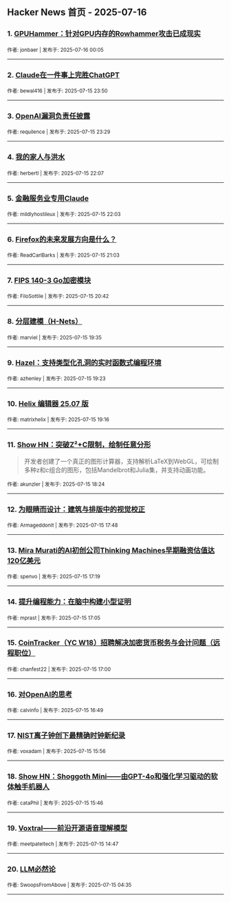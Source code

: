 ## Hacker News 首页 - 2025-07-16


### 1. [GPUHammer：针对GPU内存的Rowhammer攻击已成现实](https://news.ycombinator.com/item?id=44577268)

<sub>作者: jonbaer | 发布于: 2025-07-16 00:05</sub>

---

### 2. [Claude在一件事上完胜ChatGPT](https://news.ycombinator.com/item?id=44577171)

<sub>作者: bewal416 | 发布于: 2025-07-15 23:50</sub>

---

### 3. [OpenAI漏洞负责任披露](https://news.ycombinator.com/item?id=44577018)

<sub>作者: requilence | 发布于: 2025-07-15 23:29</sub>

---

### 4. [我的家人与洪水](https://news.ycombinator.com/item?id=44576352)

<sub>作者: herbertl | 发布于: 2025-07-15 22:07</sub>

---

### 5. [金融服务业专用Claude](https://news.ycombinator.com/item?id=44576312)

<sub>作者: mildlyhostileux | 发布于: 2025-07-15 22:03</sub>

---

### 6. [Firefox的未来发展方向是什么？](https://news.ycombinator.com/item?id=44575794)

<sub>作者: ReadCarlBarks | 发布于: 2025-07-15 21:03</sub>

---

### 7. [FIPS 140-3 Go加密模块](https://news.ycombinator.com/item?id=44575607)

<sub>作者: FiloSottile | 发布于: 2025-07-15 20:42</sub>

---

### 8. [分层建模（H-Nets）](https://news.ycombinator.com/item?id=44574990)

<sub>作者: marviel | 发布于: 2025-07-15 19:35</sub>

---

### 9. [Hazel：支持类型化孔洞的实时函数式编程环境](https://news.ycombinator.com/item?id=44574864)

<sub>作者: azhenley | 发布于: 2025-07-15 19:23</sub>

---

### 10. [Helix 编辑器 25.07 版](https://news.ycombinator.com/item?id=44574815)

<sub>作者: matrixhelix | 发布于: 2025-07-15 19:16</sub>

---

### 11. [Show HN：突破Z²+C限制，绘制任意分形](https://news.ycombinator.com/item?id=44574318)
> 开发者创建了一个真正的图形计算器，支持解析LaTeX到WebGL，可绘制多种z和c组合的图形，包括Mandelbrot和Julia集，并支持动画功能。

<sub>作者: akunzler | 发布于: 2025-07-15 18:24</sub>

---

### 12. [为眼睛而设计：建筑与排版中的视觉校正](https://news.ycombinator.com/item?id=44573887)

<sub>作者: ArmageddonIt | 发布于: 2025-07-15 17:48</sub>

---

### 13. [Mira Murati的AI初创公司Thinking Machines早期融资估值达120亿美元](https://news.ycombinator.com/item?id=44573574)

<sub>作者: spenvo | 发布于: 2025-07-15 17:19</sub>

---

### 14. [提升编程能力：在脑中构建小型证明](https://news.ycombinator.com/item?id=44573409)

<sub>作者: mprast | 发布于: 2025-07-15 17:05</sub>

---

### 15. [CoinTracker（YC W18）招聘解决加密货币税务与会计问题（远程职位）](https://news.ycombinator.com/item?id=44573320)

<sub>作者: chanfest22 | 发布于: 2025-07-15 17:00</sub>

---

### 16. [对OpenAI的思考](https://news.ycombinator.com/item?id=44573195)

<sub>作者: calvinfo | 发布于: 2025-07-15 16:49</sub>

---

### 17. [NIST离子钟创下最精确时钟新纪录](https://news.ycombinator.com/item?id=44572499)

<sub>作者: voxadam | 发布于: 2025-07-15 15:56</sub>

---

### 18. [Show HN：Shoggoth Mini——由GPT-4o和强化学习驱动的软体触手机器人](https://news.ycombinator.com/item?id=44572377)

<sub>作者: cataPhil | 发布于: 2025-07-15 15:46</sub>

---

### 19. [Voxtral——前沿开源语音理解模型](https://news.ycombinator.com/item?id=44571692)

<sub>作者: meetpateltech | 发布于: 2025-07-15 14:47</sub>

---

### 20. [LLM必然论](https://news.ycombinator.com/item?id=44567857)

<sub>作者: SwoopsFromAbove | 发布于: 2025-07-15 04:35</sub>

---
